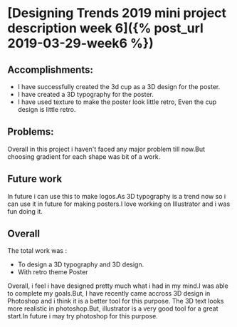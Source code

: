 

# [Designing Trends 2019 mini project description week 6]({% post_url 2019-03-29-week6 %})
## Accomplishments:
* I have successfully created the 3d cup as a 3D design for the poster.
* I have created a 3D typography for the poster.
* I have used texture to make the poster look little retro, Even the cup design is little retro.


## Problems:
Overall in this project i haven't faced any major problem till now.But choosing gradient for each shape was bit of a work.


## Future work
In future i can use this to make logos.As 3D typography is a trend now so i can use it in future for making posters.I love working on Illustrator and i was fun doing it.

## Overall
The total work  was :
* To design a 3D typography and 3D design. 
* With retro theme Poster

Overall, i feel i have designed pretty much what i had in my mind.I was able to complete my goals.But, I have recently came accross 3D design in Photoshop and i think it is a better tool for this purpose. The 3D text looks more realistic in photoshop.But, illustrator is a very good tool for a great start.In future i may try photoshop for this purpose.

